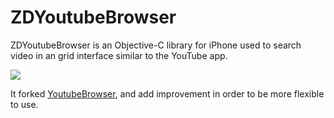 ZDYoutubeBrowser
================
ZDYoutubeBrowser is an Objective-C library for iPhone used to search video in an grid interface similar to the YouTube app.

[![](https://pbs.twimg.com/media/BKcQofOCIAAeM-m.png:large)](https://pbs.twimg.com/media/BKcQofOCIAAeM-m.png:large)

It forked [YoutubeBrowser](https://github.com/JSONModel/YouTubeBrowserDemo),
and add improvement in order to be more flexible to use.
